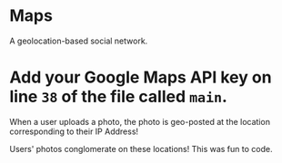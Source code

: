 # Maps
A geolocation-based social network.

# Add your Google Maps API key on line `38` of the file called `main`.

When a user uploads a photo, the photo is geo-posted at the location corresponding to their IP Address!

Users' photos conglomerate on these locations! This was fun to code.
